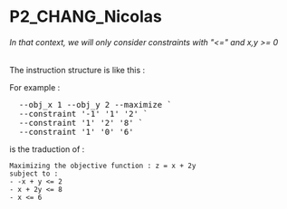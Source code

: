 # P2_CHANG_Nicolas

###### In that context, we will only consider constraints with "<=" and x,y >= 0

The instruction structure is like this :

For example : 
<pre markdown="1">  --obj_x 1 --obj_y 2 --maximize ` 
  --constraint '-1' '1' '2' ` 
  --constraint '1' '2' '8' ` 
  --constraint '1' '0' '6'  </pre>

is the traduction of : 
```
Maximizing the objective function : z = x + 2y
subject to :
- -x + y <= 2
- x + 2y <= 8
- x <= 6
```
